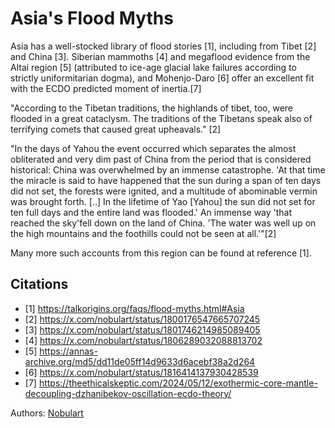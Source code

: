 # Asia's Flood Myths

Asia has a well-stocked library of flood stories [1], including from Tibet [2] and China [3]. Siberian mammoths [4] and megaflood evidence from the Altai region [5] (attributed to ice-age glacial lake failures according to strictly uniformitarian dogma), and Mohenjo-Daro [6] offer an excellent fit with the ECDO predicted moment of inertia.[7]

"According to the Tibetan traditions, the highlands of tibet, too, were flooded in a great cataclysm. The traditions of the Tibetans speak also of terrifying comets that caused great upheavals." [2]

"In the days of Yahou the event occurred which separates the almost obliterated and very dim past of China from the period that is considered historical: China was overwhelmed by an immense catastrophe. 'At that time the miracle is said to have happened that the sun during a span of ten days did not set, the forests were ignited, and a multitude of abominable vermin was brought forth. [..] In the lifetime of Yao [Yahou] the sun did not set for ten full days and the entire land was flooded.' An immense way 'that reached the sky'fell down on the land of China. 'The water was well up on the high mountains and the foothills could not be seen at all.'"[2]

Many more such accounts from this region can be found at reference [1].

## Citations

- [1]  https://talkorigins.org/faqs/flood-myths.html#Asia
- [2] https://x.com/nobulart/status/1800176547665707245
- [3] https://x.com/nobulart/status/1801746214985089405
- [4] https://x.com/nobulart/status/1806289032088813702
- [5] https://annas-archive.org/md5/dd11de05ff14d9633d6acebf38a2d264
- [6] https://x.com/nobulart/status/1816414137930428539
- [7] https://theethicalskeptic.com/2024/05/12/exothermic-core-mantle-decoupling-dzhanibekov-oscillation-ecdo-theory/

Authors: [Nobulart](https://nobulart.com)
